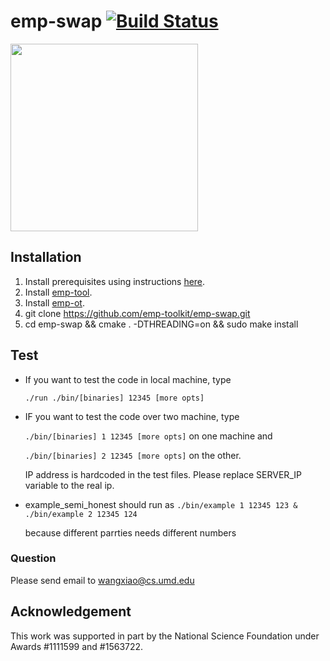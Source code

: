 # emp-swap [![Build Status](https://kzoacn.visualstudio.com/emp-swap/_apis/build/status/kzoacn.emp-swap?branchName=master)](https://kzoacn.visualstudio.com/emp-swap/_build/latest?definitionId=1&branchName=master)

<img src="https://raw.githubusercontent.com/emp-toolkit/emp-readme/master/art/logo-full.jpg" width=300px/>

## Installation

1. Install prerequisites using instructions [here](https://github.com/emp-toolkit/emp-readme).
2. Install [emp-tool](https://github.com/emp-toolkit/emp-tool).
3. Install [emp-ot](https://github.com/emp-toolkit/emp-ot).
4. git clone https://github.com/emp-toolkit/emp-swap.git
5. cd emp-swap && cmake . -DTHREADING=on && sudo make install

## Test

* If you want to test the code in local machine, type

   `./run ./bin/[binaries] 12345 [more opts]`
* IF you want to test the code over two machine, type

  `./bin/[binaries] 1 12345 [more opts]` on one machine and 
  
  `./bin/[binaries] 2 12345 [more opts]` on the other.
  
  IP address is hardcoded in the test files. Please replace
  SERVER_IP variable to the real ip.

* example_semi_honest should run as 
	`./bin/example 1 12345 123 & ./bin/example 2 12345 124`
	
	because different parrties needs different numbers

### Question
Please send email to wangxiao@cs.umd.edu

## Acknowledgement
This work was supported in part by the National Science Foundation under Awards #1111599 and #1563722.

